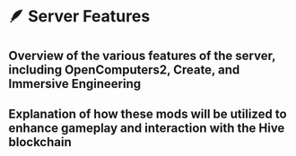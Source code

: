 # 🪶 Server Features

## Overview of the various features of the server, including OpenComputers2, Create, and Immersive Engineering



## &#x20;Explanation of how these mods will be utilized to enhance gameplay and interaction with the Hive blockchain



